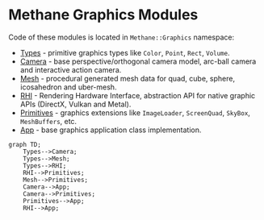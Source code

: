 # Methane Graphics Modules

Code of these modules is located in `Methane::Graphics` namespace:

- [Types](Types) - primitive graphics types like `Color`, `Point`, `Rect`, `Volume`.
- [Camera](Camera) - base perspective/orthogonal camera model, arc-ball camera and interactive action camera.
- [Mesh](Mesh) - procedural generated mesh data for quad, cube, sphere, icosahedron and uber-mesh.
- [RHI](RHI) - Rendering Hardware Interface, abstraction API for native graphic APIs (DirectX, Vulkan and Metal).
- [Primitives](Primitives) - graphics extensions like `ImageLoader`, `ScreenQuad`, `SkyBox`, `MeshBuffers`, etc.
- [App](App) - base graphics application class implementation.

```mermaid
graph TD;
    Types-->Camera;
    Types-->Mesh;
    Types-->RHI;
    RHI-->Primitives;
    Mesh-->Primitives;
    Camera-->App;
    Camera-->Primitives;
    Primitives-->App;
    RHI-->App;
```

